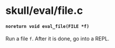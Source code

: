 # skull/eval/file.c

#### `noreturn void eval_file(FILE *f)`
Run a file `f`. After it is done, go into a REPL.

